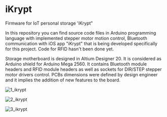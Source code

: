 # iKrypt
Firmware for IoT personal storage 'iKrypt"

In this repository you can find source code files in Arduino programming language with implemented
stepper motor motion control, Bluetooth communication with iOS app "iKrypt" that is being developed specifically for this project.
Code for RFID hasn't been done yet.

Storage motherboard is designed in Altium Designer 20. It is considered as Arduino shield for Arduino Mega 2560.
It contains Bluetooth module headers and RFID module headers as well as sockets for DIR/STEP stepper motor drivers control. 
PCBs dimensions were defined by design engineer and it implies the addition of new features to the board.

![1_ikrypt](https://github.com/flensimdotcore/iKrypt/assets/62958741/397a641d-efee-49ae-a721-f0f49553506d)

![2_ikrypt](https://github.com/flensimdotcore/iKrypt/assets/62958741/fa0e22dc-371d-4ef3-915c-5e01a0a38e01)

![3_ikrypt](https://github.com/flensimdotcore/iKrypt/assets/62958741/dcc56542-4f33-42ec-ae20-cf5d935bdf70)
